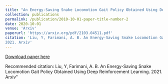 ```yaml
---
title: "An Energy-Saving Snake Locomotion Gait Policy Obtained Using Deep Reinforcement Learning"
collection: publications
permalink: /publication/2010-10-01-paper-title-number-2
date: 2020-10-01
venue: 'Arxiv'
paperurl: 'https://arxiv.org/pdf/2103.04511.pdf'
citation: 'Liu, Y, Farimani, A. B. An Energy-Saving Snake Locomotion Gait Policy Obtained Using Deep Reinforcement Learning.
2021. Arxiv'
---
```

[Download paper here](http://academicpages.github.io/files/Snake.pdf)

Recommended citation: Liu, Y, Farimani, A. B. An Energy-Saving Snake Locomotion Gait Policy Obtained Using Deep Reinforcement Learning.
2021. Arxiv"
